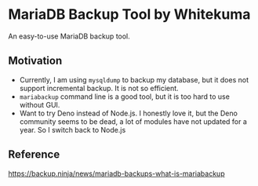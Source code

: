 # MariaDB Backup Tool by Whitekuma

An easy-to-use MariaDB backup tool.

## Motivation

- Currently, I am using `mysqldump` to backup my database, but it does not support incremental backup. It is not so efficient.
- `mariabackup` command line is a good tool, but it is too hard to use without GUI.
- Want to try Deno instead of Node.js. I honestly love it, but the Deno community seems to be dead, a lot of modules have not updated for a year. So I switch back to Node.js 


## Reference

https://backup.ninja/news/mariadb-backups-what-is-mariabackup
